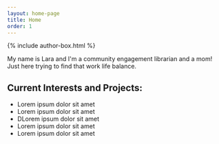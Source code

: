 ```yaml
---
layout: home-page
title: Home
order: 1
---
```

{% include author-box.html %}

My name is Lara and I'm a community engagement librarian and a mom! Just here trying to find that work life balance.

## Current Interests and Projects:

- Lorem ipsum dolor sit amet
- Lorem ipsum dolor sit amet
- DLorem ipsum dolor sit amet
- Lorem ipsum dolor sit amet
- Lorem ipsum dolor sit amet

